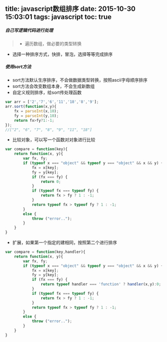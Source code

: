 title: javascript数组排序
date: 2015-10-30 15:03:01
tags: javascript
toc: true
---
##### 自己写逻辑代码进行处理
>* 遍历数组，做必要的类型转换
* 选择一种排序方式，快排，冒泡，选择等等完成排序
<!--more-->

##### 使用sort方法
* sort方法默认生序排序，不会做数据类型转换，按照ascii字母顺序排序
* sort方法会改变数组本身，不会生成新数组
* 自定义规则排序，给sort传处理函数
```javascript
var arr = ['2','7','6','11','18','8','9'];
arr.sort(function(x,y){
	fx = parseInt(x,10);
	fy = parseInt(y,10);
	return fx>fy?1:-1;
});
//["2", "6", "7", "8", "9", "11", "18"]
```
* 比较对象，可以写一个函数对对象进行比较
```javascript
var compare = function(key){
    return function(x, y){
        var fx, fy;
        if (typeof x === "object" && typeof y === "object" && x && y) {
            fx = x[key];
            fy = y[key];
            if (fx === fy) {
                return 0;
            }
            if (typeof fx === typeof fy) {
                return fx > fy ? 1 : -1;
            }
            return typeof fx > typeof fy ? 1 : -1;
        }
        else {
            throw ("error..");
        }
    }
}
```
* 扩展，如果第一个指定的建相同，按照第二个进行排序
```javascript
var compare = function(key,handler){
    return function(x, y){
        var fx, fy;
        if (typeof x === "object" && typeof y === "object" && x && y) {
            fx = x[key];
            fy = y[key];
            if (fx === fy) {
                return typeof handler === 'function' ? handler(x,y):0;
            }
            if (typeof fx === typeof fy) {
                return fx > fy ? 1 : -1;
            }
            return typeof fx > typeof fy ? 1 : -1;
        }
        else {
            throw ("error..");
        }
    }
}
```